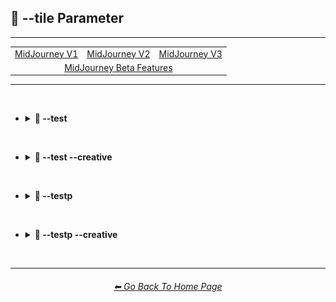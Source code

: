 <h2>🔲 --tile Parameter</h2>

<hr><!--------------->

<div align="center">

<table>
	<tr align="center" valign="middle">
		<td>
			<a href="https://github.com/willwulfken/MidJourney-Styles-and-Keywords-Reference-Light/blob/text-gui/Pages/MJ_V1/Comparison_Pages/Parameters/Parameters/Tile_Parameter.md">MidJourney V1</a>
		</td>
		<td>
			<a href="https://github.com/willwulfken/MidJourney-Styles-and-Keywords-Reference-Light/blob/text-gui/Pages/MJ_V2/Comparison_Pages/Parameters/Tile_Parameter.md">MidJourney V2</a>
		</td>
		<td>
			<a href="https://github.com/willwulfken/MidJourney-Styles-and-Keywords-Reference-Light/blob/text-gui/Pages/MJ_V3/Comparison_Pages/Parameters/Tile_Parameter.md">MidJourney V3</a>
		</td>
	</tr>
	<tr align="center" valign="middle">
		<td colspan=3>
			<a href="""">MidJourney Beta Features</a>
		</td>
	</tr>
</table>

</div>

<hr>
<br>


- <details><summary><b>🧩 --test</summary></b><p><div align="center">

    <table>
        <tr align=center valign=middle>
            <th></th>
            <th>Without --tile</th>
            <th>With --tile</th>
            <th>Tiled 3x3 Grid</th>
        </tr>
        <tr align=center valign=middle>
            <td>Sphere</td>
            <td>
                <img src="https://github.com/willwulfken/MidJourney-Styles-and-Keywords-Reference-Light/blob/text-gui/Images/Midjourney_Beta_Features/test/Comparison_Pages/Tile_Parameter/Control_Images/Sphere_(2).webp?raw=true" width="192" />
            </td>
            <td>
                <img src="https://github.com/willwulfken/MidJourney-Styles-and-Keywords-Reference-Light/blob/text-gui/Images/Midjourney_Beta_Features/test/Comparison_Pages/Tile_Parameter/Images/Sphere_(2).webp?raw=true" width="192" />
            </td>
            <td>
                <img src="https://github.com/willwulfken/MidJourney-Styles-and-Keywords-Reference-Light/blob/text-gui/Images/Midjourney_Beta_Features/test/Comparison_Pages/Tile_Parameter/Tiled_Images/Sphere_(2).webp?raw=true" width="192" />
            </td>
        </tr>
        <tr align=center valign=middle>
            <td>Fullerene</td>
            <td>
                <img src="https://github.com/willwulfken/MidJourney-Styles-and-Keywords-Reference-Light/blob/text-gui/Images/Midjourney_Beta_Features/test/Comparison_Pages/Tile_Parameter/Control_Images/Fullerene_(2).webp?raw=true" width="192" />
            </td>
            <td>
                <img src="https://github.com/willwulfken/MidJourney-Styles-and-Keywords-Reference-Light/blob/text-gui/Images/Midjourney_Beta_Features/test/Comparison_Pages/Tile_Parameter/Images/Fullerene_(2).webp?raw=true" width="192" />
            </td>
            <td>
                <img src="https://github.com/willwulfken/MidJourney-Styles-and-Keywords-Reference-Light/blob/text-gui/Images/Midjourney_Beta_Features/test/Comparison_Pages/Tile_Parameter/Tiled_Images/Fullerene_(2).webp?raw=true" width="192" />
            </td>
        </tr>
        <tr align=center valign=middle>
            <td>Seashell</td>
            <td>
                <img src="https://github.com/willwulfken/MidJourney-Styles-and-Keywords-Reference-Light/blob/text-gui/Images/Midjourney_Beta_Features/test/Comparison_Pages/Tile_Parameter/Control_Images/Seashell_(2).webp?raw=true" width="192" />
            </td>
            <td>
                <img src="https://github.com/willwulfken/MidJourney-Styles-and-Keywords-Reference-Light/blob/text-gui/Images/Midjourney_Beta_Features/test/Comparison_Pages/Tile_Parameter/Images/Seashell_(2).webp?raw=true" width="192" />
            </td>
            <td>
                <img src="https://github.com/willwulfken/MidJourney-Styles-and-Keywords-Reference-Light/blob/text-gui/Images/Midjourney_Beta_Features/test/Comparison_Pages/Tile_Parameter/Tiled_Images/Seashell_(2).webp?raw=true" width="192" />
            </td>
        </tr>
        <tr align=center valign=middle>
            <td>Orbeez</td>
            <td>
                <img src="https://github.com/willwulfken/MidJourney-Styles-and-Keywords-Reference-Light/blob/text-gui/Images/Midjourney_Beta_Features/test/Comparison_Pages/Tile_Parameter/Control_Images/Orbeez_(2).webp?raw=true" width="192" />
            </td>
            <td>
                <img src="https://github.com/willwulfken/MidJourney-Styles-and-Keywords-Reference-Light/blob/text-gui/Images/Midjourney_Beta_Features/test/Comparison_Pages/Tile_Parameter/Images/Orbeez_(2).webp?raw=true" width="192" />
            </td>
            <td>
                <img src="https://github.com/willwulfken/MidJourney-Styles-and-Keywords-Reference-Light/blob/text-gui/Images/Midjourney_Beta_Features/test/Comparison_Pages/Tile_Parameter/Tiled_Images/Orbeez_(2).webp?raw=true" width="192" />
            </td>
        </tr>
        <tr align=center valign=middle>
            <td>Supernova</td>
            <td>
                <img src="https://github.com/willwulfken/MidJourney-Styles-and-Keywords-Reference-Light/blob/text-gui/Images/Midjourney_Beta_Features/test/Comparison_Pages/Tile_Parameter/Control_Images/Supernova_(2).webp?raw=true" width="192" />
            </td>
            <td>
                <img src="https://github.com/willwulfken/MidJourney-Styles-and-Keywords-Reference-Light/blob/text-gui/Images/Midjourney_Beta_Features/test/Comparison_Pages/Tile_Parameter/Images/Supernova_(2).webp?raw=true" width="192" />
            </td>
            <td>
                <img src="https://github.com/willwulfken/MidJourney-Styles-and-Keywords-Reference-Light/blob/text-gui/Images/Midjourney_Beta_Features/test/Comparison_Pages/Tile_Parameter/Tiled_Images/Supernova_(2).webp?raw=true" width="192" />
            </td>
        </tr>
        <tr align=center valign=middle>
            <td>Deep Dream</td>
            <td>
                <img src="https://github.com/willwulfken/MidJourney-Styles-and-Keywords-Reference-Light/blob/text-gui/Images/Midjourney_Beta_Features/test/Comparison_Pages/Tile_Parameter/Control_Images/Deep_Dream_(2).webp?raw=true" width="192" />
            </td>
            <td>
                <img src="https://github.com/willwulfken/MidJourney-Styles-and-Keywords-Reference-Light/blob/text-gui/Images/Midjourney_Beta_Features/test/Comparison_Pages/Tile_Parameter/Images/Deep_Dream_(2).webp?raw=true" width="192" />
            </td>
            <td>
                <img src="https://github.com/willwulfken/MidJourney-Styles-and-Keywords-Reference-Light/blob/text-gui/Images/Midjourney_Beta_Features/test/Comparison_Pages/Tile_Parameter/Tiled_Images/Deep_Dream_(2).webp?raw=true" width="192" />
            </td>
        </tr>
        <tr align=center valign=middle>
            <td>Carved Lacquer</td>
            <td>
                <img src="https://github.com/willwulfken/MidJourney-Styles-and-Keywords-Reference-Light/blob/text-gui/Images/Midjourney_Beta_Features/test/Comparison_Pages/Tile_Parameter/Control_Images/Carved_Lacquer_(2).webp?raw=true" width="192" />
            </td>
            <td>
                <img src="https://github.com/willwulfken/MidJourney-Styles-and-Keywords-Reference-Light/blob/text-gui/Images/Midjourney_Beta_Features/test/Comparison_Pages/Tile_Parameter/Images/Carved_Lacquer_(2).webp?raw=true" width="192" />
            </td>
            <td>
                <img src="https://github.com/willwulfken/MidJourney-Styles-and-Keywords-Reference-Light/blob/text-gui/Images/Midjourney_Beta_Features/test/Comparison_Pages/Tile_Parameter/Tiled_Images/Carved_Lacquer_(2).webp?raw=true" width="192" />
            </td>
        </tr>
        <tr align=center valign=middle>
            <td>Marker Art</td>
            <td>
                <img src="https://github.com/willwulfken/MidJourney-Styles-and-Keywords-Reference-Light/blob/text-gui/Images/Midjourney_Beta_Features/test/Comparison_Pages/Tile_Parameter/Control_Images/Marker_Art_(2).webp?raw=true" width="192" />
            </td>
            <td>
                <img src="https://github.com/willwulfken/MidJourney-Styles-and-Keywords-Reference-Light/blob/text-gui/Images/Midjourney_Beta_Features/test/Comparison_Pages/Tile_Parameter/Images/Marker_Art_(2).webp?raw=true" width="192" />
            </td>
            <td>
                <img src="https://github.com/willwulfken/MidJourney-Styles-and-Keywords-Reference-Light/blob/text-gui/Images/Midjourney_Beta_Features/test/Comparison_Pages/Tile_Parameter/Tiled_Images/Marker_Art_(2).webp?raw=true" width="192" />
            </td>
        </tr>
        <tr align=center valign=middle>
            <td>Lactarius-Indigo</td>
            <td>
                <img src="https://github.com/willwulfken/MidJourney-Styles-and-Keywords-Reference-Light/blob/text-gui/Images/Midjourney_Beta_Features/test/Comparison_Pages/Tile_Parameter/Control_Images/Lactarius-Indigo_(2).webp?raw=true" width="192" />
            </td>
            <td>
                <img src="https://github.com/willwulfken/MidJourney-Styles-and-Keywords-Reference-Light/blob/text-gui/Images/Midjourney_Beta_Features/test/Comparison_Pages/Tile_Parameter/Images/Lactarius-Indigo_(2).webp?raw=true" width="192" />
            </td>
            <td>
                <img src="https://github.com/willwulfken/MidJourney-Styles-and-Keywords-Reference-Light/blob/text-gui/Images/Midjourney_Beta_Features/test/Comparison_Pages/Tile_Parameter/Tiled_Images/Lactarius-Indigo_(2).webp?raw=true" width="192" />
            </td>
        </tr>
        <tr align=center valign=middle>
            <td>Liquid Crystal</td>
            <td>
                <img src="https://github.com/willwulfken/MidJourney-Styles-and-Keywords-Reference-Light/blob/text-gui/Images/Midjourney_Beta_Features/test/Comparison_Pages/Tile_Parameter/Control_Images/Liquid_Crystal_(2).webp?raw=true" width="192" />
            </td>
            <td>
                <img src="https://github.com/willwulfken/MidJourney-Styles-and-Keywords-Reference-Light/blob/text-gui/Images/Midjourney_Beta_Features/test/Comparison_Pages/Tile_Parameter/Images/Liquid_Crystal_(2).webp?raw=true" width="192" />
            </td>
            <td>
                <img src="https://github.com/willwulfken/MidJourney-Styles-and-Keywords-Reference-Light/blob/text-gui/Images/Midjourney_Beta_Features/test/Comparison_Pages/Tile_Parameter/Tiled_Images/Liquid_Crystal_(2).webp?raw=true" width="192" />
            </td>
        </tr>
        <tr align=center valign=middle>
            <td>Milky Quartz</td>
            <td>
                <img src="https://github.com/willwulfken/MidJourney-Styles-and-Keywords-Reference-Light/blob/text-gui/Images/Midjourney_Beta_Features/test/Comparison_Pages/Tile_Parameter/Control_Images/Milky_Quartz_(2).webp?raw=true" width="192" />
            </td>
            <td>
                <img src="https://github.com/willwulfken/MidJourney-Styles-and-Keywords-Reference-Light/blob/text-gui/Images/Midjourney_Beta_Features/test/Comparison_Pages/Tile_Parameter/Images/Milky_Quartz_(2).webp?raw=true" width="192" />
            </td>
            <td>
                <img src="https://github.com/willwulfken/MidJourney-Styles-and-Keywords-Reference-Light/blob/text-gui/Images/Midjourney_Beta_Features/test/Comparison_Pages/Tile_Parameter/Tiled_Images/Milky_Quartz_(2).webp?raw=true" width="192" />
            </td>
        </tr>
        <tr align=center valign=middle>
            <td>Glow-In-The-Dark</td>
            <td>
                <img src="https://github.com/willwulfken/MidJourney-Styles-and-Keywords-Reference-Light/blob/text-gui/Images/Midjourney_Beta_Features/test/Comparison_Pages/Tile_Parameter/Control_Images/Glow-In-The-Dark_(2).webp?raw=true" width="192" />
            </td>
            <td>
                <img src="https://github.com/willwulfken/MidJourney-Styles-and-Keywords-Reference-Light/blob/text-gui/Images/Midjourney_Beta_Features/test/Comparison_Pages/Tile_Parameter/Images/Glow-In-The-Dark_(2).webp?raw=true" width="192" />
            </td>
            <td>
                <img src="https://github.com/willwulfken/MidJourney-Styles-and-Keywords-Reference-Light/blob/text-gui/Images/Midjourney_Beta_Features/test/Comparison_Pages/Tile_Parameter/Tiled_Images/Glow-In-The-Dark_(2).webp?raw=true" width="192" />
            </td>
        </tr>
        <tr align=center valign=middle>
            <td>Clouds</td>
            <td>
                <img src="https://github.com/willwulfken/MidJourney-Styles-and-Keywords-Reference-Light/blob/text-gui/Images/Midjourney_Beta_Features/test/Comparison_Pages/Tile_Parameter/Control_Images/Clouds_(2).webp?raw=true" width="192" />
            </td>
            <td>
                <img src="https://github.com/willwulfken/MidJourney-Styles-and-Keywords-Reference-Light/blob/text-gui/Images/Midjourney_Beta_Features/test/Comparison_Pages/Tile_Parameter/Images/Clouds_(2).webp?raw=true" width="192" />
            </td>
            <td>
                <img src="https://github.com/willwulfken/MidJourney-Styles-and-Keywords-Reference-Light/blob/text-gui/Images/Midjourney_Beta_Features/test/Comparison_Pages/Tile_Parameter/Tiled_Images/Clouds_(2).webp?raw=true" width="192" />
            </td>
        </tr>
        <tr align=center valign=middle>
            <td>Hexagonal</td>
            <td>
                <img src="https://github.com/willwulfken/MidJourney-Styles-and-Keywords-Reference-Light/blob/text-gui/Images/Midjourney_Beta_Features/test/Comparison_Pages/Tile_Parameter/Control_Images/Hexagonal_(2).webp?raw=true" width="192" />
            </td>
            <td>
                <img src="https://github.com/willwulfken/MidJourney-Styles-and-Keywords-Reference-Light/blob/text-gui/Images/Midjourney_Beta_Features/test/Comparison_Pages/Tile_Parameter/Images/Hexagonal_(2).webp?raw=true" width="192" />
            </td>
            <td>
                <img src="https://github.com/willwulfken/MidJourney-Styles-and-Keywords-Reference-Light/blob/text-gui/Images/Midjourney_Beta_Features/test/Comparison_Pages/Tile_Parameter/Tiled_Images/Hexagonal_(2).webp?raw=true" width="192" />
            </td>
        </tr>
        <tr align=center valign=middle>
            <td>CGA</td>
            <td>
                <img src="https://github.com/willwulfken/MidJourney-Styles-and-Keywords-Reference-Light/blob/text-gui/Images/Midjourney_Beta_Features/test/Comparison_Pages/Tile_Parameter/Control_Images/CGA_(2).webp?raw=true" width="192" />
            </td>
            <td>
                <img src="https://github.com/willwulfken/MidJourney-Styles-and-Keywords-Reference-Light/blob/text-gui/Images/Midjourney_Beta_Features/test/Comparison_Pages/Tile_Parameter/Images/CGA_(2).webp?raw=true" width="192" />
            </td>
            <td>
                <img src="https://github.com/willwulfken/MidJourney-Styles-and-Keywords-Reference-Light/blob/text-gui/Images/Midjourney_Beta_Features/test/Comparison_Pages/Tile_Parameter/Tiled_Images/CGA_(2).webp?raw=true" width="192" />
            </td>
        </tr>
        <tr align=center valign=middle>
            <td>2-Dimensional</td>
            <td>
                <img src="https://github.com/willwulfken/MidJourney-Styles-and-Keywords-Reference-Light/blob/text-gui/Images/Midjourney_Beta_Features/test/Comparison_Pages/Tile_Parameter/Control_Images/2-Dimensional_(2).webp?raw=true" width="192" />
            </td>
            <td>
                <img src="https://github.com/willwulfken/MidJourney-Styles-and-Keywords-Reference-Light/blob/text-gui/Images/Midjourney_Beta_Features/test/Comparison_Pages/Tile_Parameter/Images/2-Dimensional_(2).webp?raw=true" width="192" />
            </td>
            <td>
                <img src="https://github.com/willwulfken/MidJourney-Styles-and-Keywords-Reference-Light/blob/text-gui/Images/Midjourney_Beta_Features/test/Comparison_Pages/Tile_Parameter/Tiled_Images/2-Dimensional_(2).webp?raw=true" width="192" />
            </td>
        </tr>
        <tr align=center valign=middle>
            <td>Plasma Globe</td>
            <td>
                <img src="https://github.com/willwulfken/MidJourney-Styles-and-Keywords-Reference-Light/blob/text-gui/Images/Midjourney_Beta_Features/test/Comparison_Pages/Tile_Parameter/Control_Images/Plasma_Globe_(2).webp?raw=true" width="192" />
            </td>
            <td>
                <img src="https://github.com/willwulfken/MidJourney-Styles-and-Keywords-Reference-Light/blob/text-gui/Images/Midjourney_Beta_Features/test/Comparison_Pages/Tile_Parameter/Images/Plasma_Globe_(2).webp?raw=true" width="192" />
            </td>
            <td>
                <img src="https://github.com/willwulfken/MidJourney-Styles-and-Keywords-Reference-Light/blob/text-gui/Images/Midjourney_Beta_Features/test/Comparison_Pages/Tile_Parameter/Tiled_Images/Plasma_Globe_(2).webp?raw=true" width="192" />
            </td>
        </tr>
        <tr align=center valign=middle>
            <td>Chromatic Aberration</td>
            <td>
                <img src="https://github.com/willwulfken/MidJourney-Styles-and-Keywords-Reference-Light/blob/text-gui/Images/Midjourney_Beta_Features/test/Comparison_Pages/Tile_Parameter/Control_Images/Chromatic_Aberration_(2).webp?raw=true" width="192" />
            </td>
            <td>
                <img src="https://github.com/willwulfken/MidJourney-Styles-and-Keywords-Reference-Light/blob/text-gui/Images/Midjourney_Beta_Features/test/Comparison_Pages/Tile_Parameter/Images/Chromatic_Aberration_(2).webp?raw=true" width="192" />
            </td>
            <td>
                <img src="https://github.com/willwulfken/MidJourney-Styles-and-Keywords-Reference-Light/blob/text-gui/Images/Midjourney_Beta_Features/test/Comparison_Pages/Tile_Parameter/Tiled_Images/Chromatic_Aberration_(2).webp?raw=true" width="192" />
            </td>
        </tr>
    </table>

</div></p></details>


<br>


- <details><summary><b>🧩 --test --creative</summary></b><p><div align="center">

    <table>
        <tr align=center valign=middle>
            <th></th>
            <th>Without --tile</th>
            <th>With --tile</th>
            <th>Tiled 3x3 Grid</th>
        </tr>
        <tr align=center valign=middle>
            <td>Sphere</td>
            <td>
                <img src="https://github.com/willwulfken/MidJourney-Styles-and-Keywords-Reference-Light/blob/text-gui/Images/Midjourney_Beta_Features/test_creative/Comparison_Pages/Tile_Parameter/Control_Images/Sphere_(2).webp?raw=true" width="192" />
            </td>
            <td>
                <img src="https://github.com/willwulfken/MidJourney-Styles-and-Keywords-Reference-Light/blob/text-gui/Images/Midjourney_Beta_Features/test_creative/Comparison_Pages/Tile_Parameter/Images/Sphere_(2).webp?raw=true" width="192" />
            </td>
            <td>
                <img src="https://github.com/willwulfken/MidJourney-Styles-and-Keywords-Reference-Light/blob/text-gui/Images/Midjourney_Beta_Features/test_creative/Comparison_Pages/Tile_Parameter/Tiled_Images/Sphere_(2).webp?raw=true" width="192" />
            </td>
        </tr>
        <tr align=center valign=middle>
            <td>Fullerene</td>
            <td>
                <img src="https://github.com/willwulfken/MidJourney-Styles-and-Keywords-Reference-Light/blob/text-gui/Images/Midjourney_Beta_Features/test_creative/Comparison_Pages/Tile_Parameter/Control_Images/Fullerene_(2).webp?raw=true" width="192" />
            </td>
            <td>
                <img src="https://github.com/willwulfken/MidJourney-Styles-and-Keywords-Reference-Light/blob/text-gui/Images/Midjourney_Beta_Features/test_creative/Comparison_Pages/Tile_Parameter/Images/Fullerene_(2).webp?raw=true" width="192" />
            </td>
            <td>
                <img src="https://github.com/willwulfken/MidJourney-Styles-and-Keywords-Reference-Light/blob/text-gui/Images/Midjourney_Beta_Features/test_creative/Comparison_Pages/Tile_Parameter/Tiled_Images/Fullerene_(2).webp?raw=true" width="192" />
            </td>
        </tr>
        <tr align=center valign=middle>
            <td>Seashell</td>
            <td>
                <img src="https://github.com/willwulfken/MidJourney-Styles-and-Keywords-Reference-Light/blob/text-gui/Images/Midjourney_Beta_Features/test_creative/Comparison_Pages/Tile_Parameter/Control_Images/Seashell_(2).webp?raw=true" width="192" />
            </td>
            <td>
                <img src="https://github.com/willwulfken/MidJourney-Styles-and-Keywords-Reference-Light/blob/text-gui/Images/Midjourney_Beta_Features/test_creative/Comparison_Pages/Tile_Parameter/Images/Seashell_(2).webp?raw=true" width="192" />
            </td>
            <td>
                <img src="https://github.com/willwulfken/MidJourney-Styles-and-Keywords-Reference-Light/blob/text-gui/Images/Midjourney_Beta_Features/test_creative/Comparison_Pages/Tile_Parameter/Tiled_Images/Seashell_(2).webp?raw=true" width="192" />
            </td>
        </tr>
        <tr align=center valign=middle>
            <td>Orbeez</td>
            <td>
                <img src="https://github.com/willwulfken/MidJourney-Styles-and-Keywords-Reference-Light/blob/text-gui/Images/Midjourney_Beta_Features/test_creative/Comparison_Pages/Tile_Parameter/Control_Images/Orbeez_(2).webp?raw=true" width="192" />
            </td>
            <td>
                <img src="https://github.com/willwulfken/MidJourney-Styles-and-Keywords-Reference-Light/blob/text-gui/Images/Midjourney_Beta_Features/test_creative/Comparison_Pages/Tile_Parameter/Images/Orbeez_(2).webp?raw=true" width="192" />
            </td>
            <td>
                <img src="https://github.com/willwulfken/MidJourney-Styles-and-Keywords-Reference-Light/blob/text-gui/Images/Midjourney_Beta_Features/test_creative/Comparison_Pages/Tile_Parameter/Tiled_Images/Orbeez_(2).webp?raw=true" width="192" />
            </td>
        </tr>
        <tr align=center valign=middle>
            <td>Supernova</td>
            <td>
                <img src="https://github.com/willwulfken/MidJourney-Styles-and-Keywords-Reference-Light/blob/text-gui/Images/Midjourney_Beta_Features/test_creative/Comparison_Pages/Tile_Parameter/Control_Images/Supernova_(2).webp?raw=true" width="192" />
            </td>
            <td>
                <img src="https://github.com/willwulfken/MidJourney-Styles-and-Keywords-Reference-Light/blob/text-gui/Images/Midjourney_Beta_Features/test_creative/Comparison_Pages/Tile_Parameter/Images/Supernova_(2).webp?raw=true" width="192" />
            </td>
            <td>
                <img src="https://github.com/willwulfken/MidJourney-Styles-and-Keywords-Reference-Light/blob/text-gui/Images/Midjourney_Beta_Features/test_creative/Comparison_Pages/Tile_Parameter/Tiled_Images/Supernova_(2).webp?raw=true" width="192" />
            </td>
        </tr>
        <tr align=center valign=middle>
            <td>Deep Dream</td>
            <td>
                <img src="https://github.com/willwulfken/MidJourney-Styles-and-Keywords-Reference-Light/blob/text-gui/Images/Midjourney_Beta_Features/test_creative/Comparison_Pages/Tile_Parameter/Control_Images/Deep_Dream_(2).webp?raw=true" width="192" />
            </td>
            <td>
                <img src="https://github.com/willwulfken/MidJourney-Styles-and-Keywords-Reference-Light/blob/text-gui/Images/Midjourney_Beta_Features/test_creative/Comparison_Pages/Tile_Parameter/Images/Deep_Dream_(2).webp?raw=true" width="192" />
            </td>
            <td>
                <img src="https://github.com/willwulfken/MidJourney-Styles-and-Keywords-Reference-Light/blob/text-gui/Images/Midjourney_Beta_Features/test_creative/Comparison_Pages/Tile_Parameter/Tiled_Images/Deep_Dream_(2).webp?raw=true" width="192" />
            </td>
        </tr>
        <tr align=center valign=middle>
            <td>Carved Lacquer</td>
            <td>
                <img src="https://github.com/willwulfken/MidJourney-Styles-and-Keywords-Reference-Light/blob/text-gui/Images/Midjourney_Beta_Features/test_creative/Comparison_Pages/Tile_Parameter/Control_Images/Carved_Lacquer_(2).webp?raw=true" width="192" />
            </td>
            <td>
                <img src="https://github.com/willwulfken/MidJourney-Styles-and-Keywords-Reference-Light/blob/text-gui/Images/Midjourney_Beta_Features/test_creative/Comparison_Pages/Tile_Parameter/Images/Carved_Lacquer_(2).webp?raw=true" width="192" />
            </td>
            <td>
                <img src="https://github.com/willwulfken/MidJourney-Styles-and-Keywords-Reference-Light/blob/text-gui/Images/Midjourney_Beta_Features/test_creative/Comparison_Pages/Tile_Parameter/Tiled_Images/Carved_Lacquer_(2).webp?raw=true" width="192" />
            </td>
        </tr>
        <tr align=center valign=middle>
            <td>Marker Art</td>
            <td>
                <img src="https://github.com/willwulfken/MidJourney-Styles-and-Keywords-Reference-Light/blob/text-gui/Images/Midjourney_Beta_Features/test_creative/Comparison_Pages/Tile_Parameter/Control_Images/Marker_Art_(2).webp?raw=true" width="192" />
            </td>
            <td>
                <img src="https://github.com/willwulfken/MidJourney-Styles-and-Keywords-Reference-Light/blob/text-gui/Images/Midjourney_Beta_Features/test_creative/Comparison_Pages/Tile_Parameter/Images/Marker_Art_(2).webp?raw=true" width="192" />
            </td>
            <td>
                <img src="https://github.com/willwulfken/MidJourney-Styles-and-Keywords-Reference-Light/blob/text-gui/Images/Midjourney_Beta_Features/test_creative/Comparison_Pages/Tile_Parameter/Tiled_Images/Marker_Art_(2).webp?raw=true" width="192" />
            </td>
        </tr>
        <tr align=center valign=middle>
            <td>Lactarius-Indigo</td>
            <td>
                <img src="https://github.com/willwulfken/MidJourney-Styles-and-Keywords-Reference-Light/blob/text-gui/Images/Midjourney_Beta_Features/test_creative/Comparison_Pages/Tile_Parameter/Control_Images/Lactarius-Indigo_(2).webp?raw=true" width="192" />
            </td>
            <td>
                <img src="https://github.com/willwulfken/MidJourney-Styles-and-Keywords-Reference-Light/blob/text-gui/Images/Midjourney_Beta_Features/test_creative/Comparison_Pages/Tile_Parameter/Images/Lactarius-Indigo_(2).webp?raw=true" width="192" />
            </td>
            <td>
                <img src="https://github.com/willwulfken/MidJourney-Styles-and-Keywords-Reference-Light/blob/text-gui/Images/Midjourney_Beta_Features/test_creative/Comparison_Pages/Tile_Parameter/Tiled_Images/Lactarius-Indigo_(2).webp?raw=true" width="192" />
            </td>
        </tr>
        <tr align=center valign=middle>
            <td>Liquid Crystal</td>
            <td>
                <img src="https://github.com/willwulfken/MidJourney-Styles-and-Keywords-Reference-Light/blob/text-gui/Images/Midjourney_Beta_Features/test_creative/Comparison_Pages/Tile_Parameter/Control_Images/Liquid_Crystal_(2).webp?raw=true" width="192" />
            </td>
            <td>
                <img src="https://github.com/willwulfken/MidJourney-Styles-and-Keywords-Reference-Light/blob/text-gui/Images/Midjourney_Beta_Features/test_creative/Comparison_Pages/Tile_Parameter/Images/Liquid_Crystal_(2).webp?raw=true" width="192" />
            </td>
            <td>
                <img src="https://github.com/willwulfken/MidJourney-Styles-and-Keywords-Reference-Light/blob/text-gui/Images/Midjourney_Beta_Features/test_creative/Comparison_Pages/Tile_Parameter/Tiled_Images/Liquid_Crystal_(2).webp?raw=true" width="192" />
            </td>
        </tr>
        <tr align=center valign=middle>
            <td>Milky Quartz</td>
            <td>
                <img src="https://github.com/willwulfken/MidJourney-Styles-and-Keywords-Reference-Light/blob/text-gui/Images/Midjourney_Beta_Features/test_creative/Comparison_Pages/Tile_Parameter/Control_Images/Milky_Quartz_(2).webp?raw=true" width="192" />
            </td>
            <td>
                <img src="https://github.com/willwulfken/MidJourney-Styles-and-Keywords-Reference-Light/blob/text-gui/Images/Midjourney_Beta_Features/test_creative/Comparison_Pages/Tile_Parameter/Images/Milky_Quartz_(2).webp?raw=true" width="192" />
            </td>
            <td>
                <img src="https://github.com/willwulfken/MidJourney-Styles-and-Keywords-Reference-Light/blob/text-gui/Images/Midjourney_Beta_Features/test_creative/Comparison_Pages/Tile_Parameter/Tiled_Images/Milky_Quartz_(2).webp?raw=true" width="192" />
            </td>
        </tr>
        <tr align=center valign=middle>
            <td>Glow-In-The-Dark</td>
            <td>
                <img src="https://github.com/willwulfken/MidJourney-Styles-and-Keywords-Reference-Light/blob/text-gui/Images/Midjourney_Beta_Features/test_creative/Comparison_Pages/Tile_Parameter/Control_Images/Glow-In-The-Dark_(2).webp?raw=true" width="192" />
            </td>
            <td>
                <img src="https://github.com/willwulfken/MidJourney-Styles-and-Keywords-Reference-Light/blob/text-gui/Images/Midjourney_Beta_Features/test_creative/Comparison_Pages/Tile_Parameter/Images/Glow-In-The-Dark_(2).webp?raw=true" width="192" />
            </td>
            <td>
                <img src="https://github.com/willwulfken/MidJourney-Styles-and-Keywords-Reference-Light/blob/text-gui/Images/Midjourney_Beta_Features/test_creative/Comparison_Pages/Tile_Parameter/Tiled_Images/Glow-In-The-Dark_(2).webp?raw=true" width="192" />
            </td>
        </tr>
        <tr align=center valign=middle>
            <td>Clouds</td>
            <td>
                <img src="https://github.com/willwulfken/MidJourney-Styles-and-Keywords-Reference-Light/blob/text-gui/Images/Midjourney_Beta_Features/test_creative/Comparison_Pages/Tile_Parameter/Control_Images/Clouds_(2).webp?raw=true" width="192" />
            </td>
            <td>
                <img src="https://github.com/willwulfken/MidJourney-Styles-and-Keywords-Reference-Light/blob/text-gui/Images/Midjourney_Beta_Features/test_creative/Comparison_Pages/Tile_Parameter/Images/Clouds_(2).webp?raw=true" width="192" />
            </td>
            <td>
                <img src="https://github.com/willwulfken/MidJourney-Styles-and-Keywords-Reference-Light/blob/text-gui/Images/Midjourney_Beta_Features/test_creative/Comparison_Pages/Tile_Parameter/Tiled_Images/Clouds_(2).webp?raw=true" width="192" />
            </td>
        </tr>
        <tr align=center valign=middle>
            <td>Hexagonal</td>
            <td>
                <img src="https://github.com/willwulfken/MidJourney-Styles-and-Keywords-Reference-Light/blob/text-gui/Images/Midjourney_Beta_Features/test_creative/Comparison_Pages/Tile_Parameter/Control_Images/Hexagonal_(2).webp?raw=true" width="192" />
            </td>
            <td>
                <img src="https://github.com/willwulfken/MidJourney-Styles-and-Keywords-Reference-Light/blob/text-gui/Images/Midjourney_Beta_Features/test_creative/Comparison_Pages/Tile_Parameter/Images/Hexagonal_(2).webp?raw=true" width="192" />
            </td>
            <td>
                <img src="https://github.com/willwulfken/MidJourney-Styles-and-Keywords-Reference-Light/blob/text-gui/Images/Midjourney_Beta_Features/test_creative/Comparison_Pages/Tile_Parameter/Tiled_Images/Hexagonal_(2).webp?raw=true" width="192" />
            </td>
        </tr>
        <tr align=center valign=middle>
            <td>CGA</td>
            <td>
                <img src="https://github.com/willwulfken/MidJourney-Styles-and-Keywords-Reference-Light/blob/text-gui/Images/Midjourney_Beta_Features/test_creative/Comparison_Pages/Tile_Parameter/Control_Images/CGA_(2).webp?raw=true" width="192" />
            </td>
            <td>
                <img src="https://github.com/willwulfken/MidJourney-Styles-and-Keywords-Reference-Light/blob/text-gui/Images/Midjourney_Beta_Features/test_creative/Comparison_Pages/Tile_Parameter/Images/CGA_(2).webp?raw=true" width="192" />
            </td>
            <td>
                <img src="https://github.com/willwulfken/MidJourney-Styles-and-Keywords-Reference-Light/blob/text-gui/Images/Midjourney_Beta_Features/test_creative/Comparison_Pages/Tile_Parameter/Tiled_Images/CGA_(2).webp?raw=true" width="192" />
            </td>
        </tr>
        <tr align=center valign=middle>
            <td>2-Dimensional</td>
            <td>
                <img src="https://github.com/willwulfken/MidJourney-Styles-and-Keywords-Reference-Light/blob/text-gui/Images/Midjourney_Beta_Features/test_creative/Comparison_Pages/Tile_Parameter/Control_Images/2-Dimensional_(2).webp?raw=true" width="192" />
            </td>
            <td>
                <img src="https://github.com/willwulfken/MidJourney-Styles-and-Keywords-Reference-Light/blob/text-gui/Images/Midjourney_Beta_Features/test_creative/Comparison_Pages/Tile_Parameter/Images/2-Dimensional_(2).webp?raw=true" width="192" />
            </td>
            <td>
                <img src="https://github.com/willwulfken/MidJourney-Styles-and-Keywords-Reference-Light/blob/text-gui/Images/Midjourney_Beta_Features/test_creative/Comparison_Pages/Tile_Parameter/Tiled_Images/2-Dimensional_(2).webp?raw=true" width="192" />
            </td>
        </tr>
        <tr align=center valign=middle>
            <td>Plasma Globe</td>
            <td>
                <img src="https://github.com/willwulfken/MidJourney-Styles-and-Keywords-Reference-Light/blob/text-gui/Images/Midjourney_Beta_Features/test_creative/Comparison_Pages/Tile_Parameter/Control_Images/Plasma_Globe_(2).webp?raw=true" width="192" />
            </td>
            <td>
                <img src="https://github.com/willwulfken/MidJourney-Styles-and-Keywords-Reference-Light/blob/text-gui/Images/Midjourney_Beta_Features/test_creative/Comparison_Pages/Tile_Parameter/Images/Plasma_Globe_(2).webp?raw=true" width="192" />
            </td>
            <td>
                <img src="https://github.com/willwulfken/MidJourney-Styles-and-Keywords-Reference-Light/blob/text-gui/Images/Midjourney_Beta_Features/test_creative/Comparison_Pages/Tile_Parameter/Tiled_Images/Plasma_Globe_(2).webp?raw=true" width="192" />
            </td>
        </tr>
        <tr align=center valign=middle>
            <td>Chromatic Aberration</td>
            <td>
                <img src="https://github.com/willwulfken/MidJourney-Styles-and-Keywords-Reference-Light/blob/text-gui/Images/Midjourney_Beta_Features/test_creative/Comparison_Pages/Tile_Parameter/Control_Images/Chromatic_Aberration_(2).webp?raw=true" width="192" />
            </td>
            <td>
                <img src="https://github.com/willwulfken/MidJourney-Styles-and-Keywords-Reference-Light/blob/text-gui/Images/Midjourney_Beta_Features/test_creative/Comparison_Pages/Tile_Parameter/Images/Chromatic_Aberration_(2).webp?raw=true" width="192" />
            </td>
            <td>
                <img src="https://github.com/willwulfken/MidJourney-Styles-and-Keywords-Reference-Light/blob/text-gui/Images/Midjourney_Beta_Features/test_creative/Comparison_Pages/Tile_Parameter/Tiled_Images/Chromatic_Aberration_(2).webp?raw=true" width="192" />
            </td>
        </tr>
    </table>

</div></p></details>


<br>


- <details><summary><b>🧩 --testp</summary></b><p><div align="center">

    <table>
        <tr align=center valign=middle>
            <th></th>
            <th>Without --tile</th>
            <th>With --tile</th>
            <th>Tiled 3x3 Grid</th>
        </tr>
        <tr align=center valign=middle>
            <td>Sphere</td>
            <td>
                <img src="https://github.com/willwulfken/MidJourney-Styles-and-Keywords-Reference-Light/blob/text-gui/Images/Midjourney_Beta_Features/testp/Comparison_Pages/Tile_Parameter/Control_Images/Sphere_(2).webp?raw=true" width="192" />
            </td>
            <td>
                <img src="https://github.com/willwulfken/MidJourney-Styles-and-Keywords-Reference-Light/blob/text-gui/Images/Midjourney_Beta_Features/testp/Comparison_Pages/Tile_Parameter/Images/Sphere_(2).webp?raw=true" width="192" />
            </td>
            <td>
                <img src="https://github.com/willwulfken/MidJourney-Styles-and-Keywords-Reference-Light/blob/text-gui/Images/Midjourney_Beta_Features/testp/Comparison_Pages/Tile_Parameter/Tiled_Images/Sphere_(2).webp?raw=true" width="192" />
            </td>
        </tr>
        <tr align=center valign=middle>
            <td>Fullerene</td>
            <td>
                <img src="https://github.com/willwulfken/MidJourney-Styles-and-Keywords-Reference-Light/blob/text-gui/Images/Midjourney_Beta_Features/testp/Comparison_Pages/Tile_Parameter/Control_Images/Fullerene_(2).webp?raw=true" width="192" />
            </td>
            <td>
                <img src="https://github.com/willwulfken/MidJourney-Styles-and-Keywords-Reference-Light/blob/text-gui/Images/Midjourney_Beta_Features/testp/Comparison_Pages/Tile_Parameter/Images/Fullerene_(2).webp?raw=true" width="192" />
            </td>
            <td>
                <img src="https://github.com/willwulfken/MidJourney-Styles-and-Keywords-Reference-Light/blob/text-gui/Images/Midjourney_Beta_Features/testp/Comparison_Pages/Tile_Parameter/Tiled_Images/Fullerene_(2).webp?raw=true" width="192" />
            </td>
        </tr>
        <tr align=center valign=middle>
            <td>Seashell</td>
            <td>
                <img src="https://github.com/willwulfken/MidJourney-Styles-and-Keywords-Reference-Light/blob/text-gui/Images/Midjourney_Beta_Features/testp/Comparison_Pages/Tile_Parameter/Control_Images/Seashell_(2).webp?raw=true" width="192" />
            </td>
            <td>
                <img src="https://github.com/willwulfken/MidJourney-Styles-and-Keywords-Reference-Light/blob/text-gui/Images/Midjourney_Beta_Features/testp/Comparison_Pages/Tile_Parameter/Images/Seashell_(2).webp?raw=true" width="192" />
            </td>
            <td>
                <img src="https://github.com/willwulfken/MidJourney-Styles-and-Keywords-Reference-Light/blob/text-gui/Images/Midjourney_Beta_Features/testp/Comparison_Pages/Tile_Parameter/Tiled_Images/Seashell_(2).webp?raw=true" width="192" />
            </td>
        </tr>
        <tr align=center valign=middle>
            <td>Orbeez</td>
            <td>
                <img src="https://github.com/willwulfken/MidJourney-Styles-and-Keywords-Reference-Light/blob/text-gui/Images/Midjourney_Beta_Features/testp/Comparison_Pages/Tile_Parameter/Control_Images/Orbeez_(2).webp?raw=true" width="192" />
            </td>
            <td>
                <img src="https://github.com/willwulfken/MidJourney-Styles-and-Keywords-Reference-Light/blob/text-gui/Images/Midjourney_Beta_Features/testp/Comparison_Pages/Tile_Parameter/Images/Orbeez_(2).webp?raw=true" width="192" />
            </td>
            <td>
                <img src="https://github.com/willwulfken/MidJourney-Styles-and-Keywords-Reference-Light/blob/text-gui/Images/Midjourney_Beta_Features/testp/Comparison_Pages/Tile_Parameter/Tiled_Images/Orbeez_(2).webp?raw=true" width="192" />
            </td>
        </tr>
        <tr align=center valign=middle>
            <td>Supernova</td>
            <td>
                <img src="https://github.com/willwulfken/MidJourney-Styles-and-Keywords-Reference-Light/blob/text-gui/Images/Midjourney_Beta_Features/testp/Comparison_Pages/Tile_Parameter/Control_Images/Supernova_(2).webp?raw=true" width="192" />
            </td>
            <td>
                <img src="https://github.com/willwulfken/MidJourney-Styles-and-Keywords-Reference-Light/blob/text-gui/Images/Midjourney_Beta_Features/testp/Comparison_Pages/Tile_Parameter/Images/Supernova_(2).webp?raw=true" width="192" />
            </td>
            <td>
                <img src="https://github.com/willwulfken/MidJourney-Styles-and-Keywords-Reference-Light/blob/text-gui/Images/Midjourney_Beta_Features/testp/Comparison_Pages/Tile_Parameter/Tiled_Images/Supernova_(2).webp?raw=true" width="192" />
            </td>
        </tr>
        <tr align=center valign=middle>
            <td>Deep Dream</td>
            <td>
                <img src="https://github.com/willwulfken/MidJourney-Styles-and-Keywords-Reference-Light/blob/text-gui/Images/Midjourney_Beta_Features/testp/Comparison_Pages/Tile_Parameter/Control_Images/Deep_Dream_(2).webp?raw=true" width="192" />
            </td>
            <td>
                <img src="https://github.com/willwulfken/MidJourney-Styles-and-Keywords-Reference-Light/blob/text-gui/Images/Midjourney_Beta_Features/testp/Comparison_Pages/Tile_Parameter/Images/Deep_Dream_(2).webp?raw=true" width="192" />
            </td>
            <td>
                <img src="https://github.com/willwulfken/MidJourney-Styles-and-Keywords-Reference-Light/blob/text-gui/Images/Midjourney_Beta_Features/testp/Comparison_Pages/Tile_Parameter/Tiled_Images/Deep_Dream_(2).webp?raw=true" width="192" />
            </td>
        </tr>
        <tr align=center valign=middle>
            <td>Carved Lacquer</td>
            <td>
                <img src="https://github.com/willwulfken/MidJourney-Styles-and-Keywords-Reference-Light/blob/text-gui/Images/Midjourney_Beta_Features/testp/Comparison_Pages/Tile_Parameter/Control_Images/Carved_Lacquer_(2).webp?raw=true" width="192" />
            </td>
            <td>
                <img src="https://github.com/willwulfken/MidJourney-Styles-and-Keywords-Reference-Light/blob/text-gui/Images/Midjourney_Beta_Features/testp/Comparison_Pages/Tile_Parameter/Images/Carved_Lacquer_(2).webp?raw=true" width="192" />
            </td>
            <td>
                <img src="https://github.com/willwulfken/MidJourney-Styles-and-Keywords-Reference-Light/blob/text-gui/Images/Midjourney_Beta_Features/testp/Comparison_Pages/Tile_Parameter/Tiled_Images/Carved_Lacquer_(2).webp?raw=true" width="192" />
            </td>
        </tr>
        <tr align=center valign=middle>
            <td>Marker Art</td>
            <td>
                <img src="https://github.com/willwulfken/MidJourney-Styles-and-Keywords-Reference-Light/blob/text-gui/Images/Midjourney_Beta_Features/testp/Comparison_Pages/Tile_Parameter/Control_Images/Marker_Art_(2).webp?raw=true" width="192" />
            </td>
            <td>
                <img src="https://github.com/willwulfken/MidJourney-Styles-and-Keywords-Reference-Light/blob/text-gui/Images/Midjourney_Beta_Features/testp/Comparison_Pages/Tile_Parameter/Images/Marker_Art_(2).webp?raw=true" width="192" />
            </td>
            <td>
                <img src="https://github.com/willwulfken/MidJourney-Styles-and-Keywords-Reference-Light/blob/text-gui/Images/Midjourney_Beta_Features/testp/Comparison_Pages/Tile_Parameter/Tiled_Images/Marker_Art_(2).webp?raw=true" width="192" />
            </td>
        </tr>
        <tr align=center valign=middle>
            <td>Lactarius-Indigo</td>
            <td>
                <img src="https://github.com/willwulfken/MidJourney-Styles-and-Keywords-Reference-Light/blob/text-gui/Images/Midjourney_Beta_Features/testp/Comparison_Pages/Tile_Parameter/Control_Images/Lactarius-Indigo_(2).webp?raw=true" width="192" />
            </td>
            <td>
                <img src="https://github.com/willwulfken/MidJourney-Styles-and-Keywords-Reference-Light/blob/text-gui/Images/Midjourney_Beta_Features/testp/Comparison_Pages/Tile_Parameter/Images/Lactarius-Indigo_(2).webp?raw=true" width="192" />
            </td>
            <td>
                <img src="https://github.com/willwulfken/MidJourney-Styles-and-Keywords-Reference-Light/blob/text-gui/Images/Midjourney_Beta_Features/testp/Comparison_Pages/Tile_Parameter/Tiled_Images/Lactarius-Indigo_(2).webp?raw=true" width="192" />
            </td>
        </tr>
        <tr align=center valign=middle>
            <td>Liquid Crystal</td>
            <td>
                <img src="https://github.com/willwulfken/MidJourney-Styles-and-Keywords-Reference-Light/blob/text-gui/Images/Midjourney_Beta_Features/testp/Comparison_Pages/Tile_Parameter/Control_Images/Liquid_Crystal_(2).webp?raw=true" width="192" />
            </td>
            <td>
                <img src="https://github.com/willwulfken/MidJourney-Styles-and-Keywords-Reference-Light/blob/text-gui/Images/Midjourney_Beta_Features/testp/Comparison_Pages/Tile_Parameter/Images/Liquid_Crystal_(2).webp?raw=true" width="192" />
            </td>
            <td>
                <img src="https://github.com/willwulfken/MidJourney-Styles-and-Keywords-Reference-Light/blob/text-gui/Images/Midjourney_Beta_Features/testp/Comparison_Pages/Tile_Parameter/Tiled_Images/Liquid_Crystal_(2).webp?raw=true" width="192" />
            </td>
        </tr>
        <tr align=center valign=middle>
            <td>Milky Quartz</td>
            <td>
                <img src="https://github.com/willwulfken/MidJourney-Styles-and-Keywords-Reference-Light/blob/text-gui/Images/Midjourney_Beta_Features/testp/Comparison_Pages/Tile_Parameter/Control_Images/Milky_Quartz_(2).webp?raw=true" width="192" />
            </td>
            <td>
                <img src="https://github.com/willwulfken/MidJourney-Styles-and-Keywords-Reference-Light/blob/text-gui/Images/Midjourney_Beta_Features/testp/Comparison_Pages/Tile_Parameter/Images/Milky_Quartz_(2).webp?raw=true" width="192" />
            </td>
            <td>
                <img src="https://github.com/willwulfken/MidJourney-Styles-and-Keywords-Reference-Light/blob/text-gui/Images/Midjourney_Beta_Features/testp/Comparison_Pages/Tile_Parameter/Tiled_Images/Milky_Quartz_(2).webp?raw=true" width="192" />
            </td>
        </tr>
        <tr align=center valign=middle>
            <td>Glow-In-The-Dark</td>
            <td>
                <img src="https://github.com/willwulfken/MidJourney-Styles-and-Keywords-Reference-Light/blob/text-gui/Images/Midjourney_Beta_Features/testp/Comparison_Pages/Tile_Parameter/Control_Images/Glow-In-The-Dark_(2).webp?raw=true" width="192" />
            </td>
            <td>
                <img src="https://github.com/willwulfken/MidJourney-Styles-and-Keywords-Reference-Light/blob/text-gui/Images/Midjourney_Beta_Features/testp/Comparison_Pages/Tile_Parameter/Images/Glow-In-The-Dark_(2).webp?raw=true" width="192" />
            </td>
            <td>
                <img src="https://github.com/willwulfken/MidJourney-Styles-and-Keywords-Reference-Light/blob/text-gui/Images/Midjourney_Beta_Features/testp/Comparison_Pages/Tile_Parameter/Tiled_Images/Glow-In-The-Dark_(2).webp?raw=true" width="192" />
            </td>
        </tr>
        <tr align=center valign=middle>
            <td>Clouds</td>
            <td>
                <img src="https://github.com/willwulfken/MidJourney-Styles-and-Keywords-Reference-Light/blob/text-gui/Images/Midjourney_Beta_Features/testp/Comparison_Pages/Tile_Parameter/Control_Images/Clouds_(2).webp?raw=true" width="192" />
            </td>
            <td>
                <img src="https://github.com/willwulfken/MidJourney-Styles-and-Keywords-Reference-Light/blob/text-gui/Images/Midjourney_Beta_Features/testp/Comparison_Pages/Tile_Parameter/Images/Clouds_(2).webp?raw=true" width="192" />
            </td>
            <td>
                <img src="https://github.com/willwulfken/MidJourney-Styles-and-Keywords-Reference-Light/blob/text-gui/Images/Midjourney_Beta_Features/testp/Comparison_Pages/Tile_Parameter/Tiled_Images/Clouds_(2).webp?raw=true" width="192" />
            </td>
        </tr>
        <tr align=center valign=middle>
            <td>Hexagonal</td>
            <td>
                <img src="https://github.com/willwulfken/MidJourney-Styles-and-Keywords-Reference-Light/blob/text-gui/Images/Midjourney_Beta_Features/testp/Comparison_Pages/Tile_Parameter/Control_Images/Hexagonal_(2).webp?raw=true" width="192" />
            </td>
            <td>
                <img src="https://github.com/willwulfken/MidJourney-Styles-and-Keywords-Reference-Light/blob/text-gui/Images/Midjourney_Beta_Features/testp/Comparison_Pages/Tile_Parameter/Images/Hexagonal_(2).webp?raw=true" width="192" />
            </td>
            <td>
                <img src="https://github.com/willwulfken/MidJourney-Styles-and-Keywords-Reference-Light/blob/text-gui/Images/Midjourney_Beta_Features/testp/Comparison_Pages/Tile_Parameter/Tiled_Images/Hexagonal_(2).webp?raw=true" width="192" />
            </td>
        </tr>
        <tr align=center valign=middle>
            <td>CGA</td>
            <td>
                <img src="https://github.com/willwulfken/MidJourney-Styles-and-Keywords-Reference-Light/blob/text-gui/Images/Midjourney_Beta_Features/testp/Comparison_Pages/Tile_Parameter/Control_Images/CGA_(2).webp?raw=true" width="192" />
            </td>
            <td>
                <img src="https://github.com/willwulfken/MidJourney-Styles-and-Keywords-Reference-Light/blob/text-gui/Images/Midjourney_Beta_Features/testp/Comparison_Pages/Tile_Parameter/Images/CGA_(2).webp?raw=true" width="192" />
            </td>
            <td>
                <img src="https://github.com/willwulfken/MidJourney-Styles-and-Keywords-Reference-Light/blob/text-gui/Images/Midjourney_Beta_Features/testp/Comparison_Pages/Tile_Parameter/Tiled_Images/CGA_(2).webp?raw=true" width="192" />
            </td>
        </tr>
        <tr align=center valign=middle>
            <td>2-Dimensional</td>
            <td>
                <img src="https://github.com/willwulfken/MidJourney-Styles-and-Keywords-Reference-Light/blob/text-gui/Images/Midjourney_Beta_Features/testp/Comparison_Pages/Tile_Parameter/Control_Images/2-Dimensional_(2).webp?raw=true" width="192" />
            </td>
            <td>
                <img src="https://github.com/willwulfken/MidJourney-Styles-and-Keywords-Reference-Light/blob/text-gui/Images/Midjourney_Beta_Features/testp/Comparison_Pages/Tile_Parameter/Images/2-Dimensional_(2).webp?raw=true" width="192" />
            </td>
            <td>
                <img src="https://github.com/willwulfken/MidJourney-Styles-and-Keywords-Reference-Light/blob/text-gui/Images/Midjourney_Beta_Features/testp/Comparison_Pages/Tile_Parameter/Tiled_Images/2-Dimensional_(2).webp?raw=true" width="192" />
            </td>
        </tr>
        <tr align=center valign=middle>
            <td>Plasma Globe</td>
            <td>
                <img src="https://github.com/willwulfken/MidJourney-Styles-and-Keywords-Reference-Light/blob/text-gui/Images/Midjourney_Beta_Features/testp/Comparison_Pages/Tile_Parameter/Control_Images/Plasma_Globe_(2).webp?raw=true" width="192" />
            </td>
            <td>
                <img src="https://github.com/willwulfken/MidJourney-Styles-and-Keywords-Reference-Light/blob/text-gui/Images/Midjourney_Beta_Features/testp/Comparison_Pages/Tile_Parameter/Images/Plasma_Globe_(2).webp?raw=true" width="192" />
            </td>
            <td>
                <img src="https://github.com/willwulfken/MidJourney-Styles-and-Keywords-Reference-Light/blob/text-gui/Images/Midjourney_Beta_Features/testp/Comparison_Pages/Tile_Parameter/Tiled_Images/Plasma_Globe_(2).webp?raw=true" width="192" />
            </td>
        </tr>
        <tr align=center valign=middle>
            <td>Chromatic Aberration</td>
            <td>
                <img src="https://github.com/willwulfken/MidJourney-Styles-and-Keywords-Reference-Light/blob/text-gui/Images/Midjourney_Beta_Features/testp/Comparison_Pages/Tile_Parameter/Control_Images/Chromatic_Aberration_(2).webp?raw=true" width="192" />
            </td>
            <td>
                <img src="https://github.com/willwulfken/MidJourney-Styles-and-Keywords-Reference-Light/blob/text-gui/Images/Midjourney_Beta_Features/testp/Comparison_Pages/Tile_Parameter/Images/Chromatic_Aberration_(2).webp?raw=true" width="192" />
            </td>
            <td>
                <img src="https://github.com/willwulfken/MidJourney-Styles-and-Keywords-Reference-Light/blob/text-gui/Images/Midjourney_Beta_Features/testp/Comparison_Pages/Tile_Parameter/Tiled_Images/Chromatic_Aberration_(2).webp?raw=true" width="192" />
            </td>
        </tr>
    </table>

</div></p></details>


<br>


- <details><summary><b>🧩 --testp --creative</summary></b><p><div align="center">

    <table>
        <tr align=center valign=middle>
            <th></th>
            <th>Without --tile</th>
            <th>With --tile</th>
            <th>Tiled 3x3 Grid</th>
        </tr>
        <tr align=center valign=middle>
            <td>Sphere</td>
            <td>
                <img src="https://github.com/willwulfken/MidJourney-Styles-and-Keywords-Reference-Light/blob/text-gui/Images/Midjourney_Beta_Features/testp_creative/Comparison_Pages/Tile_Parameter/Control_Images/Sphere_(2).webp?raw=true" width="192" />
            </td>
            <td>
                <img src="https://github.com/willwulfken/MidJourney-Styles-and-Keywords-Reference-Light/blob/text-gui/Images/Midjourney_Beta_Features/testp_creative/Comparison_Pages/Tile_Parameter/Images/Sphere_(2).webp?raw=true" width="192" />
            </td>
            <td>
                <img src="https://github.com/willwulfken/MidJourney-Styles-and-Keywords-Reference-Light/blob/text-gui/Images/Midjourney_Beta_Features/testp_creative/Comparison_Pages/Tile_Parameter/Tiled_Images/Sphere_(2).webp?raw=true" width="192" />
            </td>
        </tr>
        <tr align=center valign=middle>
            <td>Fullerene</td>
            <td>
                <img src="https://github.com/willwulfken/MidJourney-Styles-and-Keywords-Reference-Light/blob/text-gui/Images/Midjourney_Beta_Features/testp_creative/Comparison_Pages/Tile_Parameter/Control_Images/Fullerene_(2).webp?raw=true" width="192" />
            </td>
            <td>
                <img src="https://github.com/willwulfken/MidJourney-Styles-and-Keywords-Reference-Light/blob/text-gui/Images/Midjourney_Beta_Features/testp_creative/Comparison_Pages/Tile_Parameter/Images/Fullerene_(2).webp?raw=true" width="192" />
            </td>
            <td>
                <img src="https://github.com/willwulfken/MidJourney-Styles-and-Keywords-Reference-Light/blob/text-gui/Images/Midjourney_Beta_Features/testp_creative/Comparison_Pages/Tile_Parameter/Tiled_Images/Fullerene_(2).webp?raw=true" width="192" />
            </td>
        </tr>
        <tr align=center valign=middle>
            <td>Seashell</td>
            <td>
                <img src="https://github.com/willwulfken/MidJourney-Styles-and-Keywords-Reference-Light/blob/text-gui/Images/Midjourney_Beta_Features/testp_creative/Comparison_Pages/Tile_Parameter/Control_Images/Seashell_(2).webp?raw=true" width="192" />
            </td>
            <td>
                <img src="https://github.com/willwulfken/MidJourney-Styles-and-Keywords-Reference-Light/blob/text-gui/Images/Midjourney_Beta_Features/testp_creative/Comparison_Pages/Tile_Parameter/Images/Seashell_(2).webp?raw=true" width="192" />
            </td>
            <td>
                <img src="https://github.com/willwulfken/MidJourney-Styles-and-Keywords-Reference-Light/blob/text-gui/Images/Midjourney_Beta_Features/testp_creative/Comparison_Pages/Tile_Parameter/Tiled_Images/Seashell_(2).webp?raw=true" width="192" />
            </td>
        </tr>
        <tr align=center valign=middle>
            <td>Orbeez</td>
            <td>
                <img src="https://github.com/willwulfken/MidJourney-Styles-and-Keywords-Reference-Light/blob/text-gui/Images/Midjourney_Beta_Features/testp_creative/Comparison_Pages/Tile_Parameter/Control_Images/Orbeez_(2).webp?raw=true" width="192" />
            </td>
            <td>
                <img src="https://github.com/willwulfken/MidJourney-Styles-and-Keywords-Reference-Light/blob/text-gui/Images/Midjourney_Beta_Features/testp_creative/Comparison_Pages/Tile_Parameter/Images/Orbeez_(2).webp?raw=true" width="192" />
            </td>
            <td>
                <img src="https://github.com/willwulfken/MidJourney-Styles-and-Keywords-Reference-Light/blob/text-gui/Images/Midjourney_Beta_Features/testp_creative/Comparison_Pages/Tile_Parameter/Tiled_Images/Orbeez_(2).webp?raw=true" width="192" />
            </td>
        </tr>
        <tr align=center valign=middle>
            <td>Supernova</td>
            <td>
                <img src="https://github.com/willwulfken/MidJourney-Styles-and-Keywords-Reference-Light/blob/text-gui/Images/Midjourney_Beta_Features/testp_creative/Comparison_Pages/Tile_Parameter/Control_Images/Supernova_(2).webp?raw=true" width="192" />
            </td>
            <td>
                <img src="https://github.com/willwulfken/MidJourney-Styles-and-Keywords-Reference-Light/blob/text-gui/Images/Midjourney_Beta_Features/testp_creative/Comparison_Pages/Tile_Parameter/Images/Supernova_(2).webp?raw=true" width="192" />
            </td>
            <td>
                <img src="https://github.com/willwulfken/MidJourney-Styles-and-Keywords-Reference-Light/blob/text-gui/Images/Midjourney_Beta_Features/testp_creative/Comparison_Pages/Tile_Parameter/Tiled_Images/Supernova_(2).webp?raw=true" width="192" />
            </td>
        </tr>
        <tr align=center valign=middle>
            <td>Deep Dream</td>
            <td>
                <img src="https://github.com/willwulfken/MidJourney-Styles-and-Keywords-Reference-Light/blob/text-gui/Images/Midjourney_Beta_Features/testp_creative/Comparison_Pages/Tile_Parameter/Control_Images/Deep_Dream_(2).webp?raw=true" width="192" />
            </td>
            <td>
                <img src="https://github.com/willwulfken/MidJourney-Styles-and-Keywords-Reference-Light/blob/text-gui/Images/Midjourney_Beta_Features/testp_creative/Comparison_Pages/Tile_Parameter/Images/Deep_Dream_(2).webp?raw=true" width="192" />
            </td>
            <td>
                <img src="https://github.com/willwulfken/MidJourney-Styles-and-Keywords-Reference-Light/blob/text-gui/Images/Midjourney_Beta_Features/testp_creative/Comparison_Pages/Tile_Parameter/Tiled_Images/Deep_Dream_(2).webp?raw=true" width="192" />
            </td>
        </tr>
        <tr align=center valign=middle>
            <td>Carved Lacquer</td>
            <td>
                <img src="https://github.com/willwulfken/MidJourney-Styles-and-Keywords-Reference-Light/blob/text-gui/Images/Midjourney_Beta_Features/testp_creative/Comparison_Pages/Tile_Parameter/Control_Images/Carved_Lacquer_(2).webp?raw=true" width="192" />
            </td>
            <td>
                <img src="https://github.com/willwulfken/MidJourney-Styles-and-Keywords-Reference-Light/blob/text-gui/Images/Midjourney_Beta_Features/testp_creative/Comparison_Pages/Tile_Parameter/Images/Carved_Lacquer_(2).webp?raw=true" width="192" />
            </td>
            <td>
                <img src="https://github.com/willwulfken/MidJourney-Styles-and-Keywords-Reference-Light/blob/text-gui/Images/Midjourney_Beta_Features/testp_creative/Comparison_Pages/Tile_Parameter/Tiled_Images/Carved_Lacquer_(2).webp?raw=true" width="192" />
            </td>
        </tr>
        <tr align=center valign=middle>
            <td>Marker Art</td>
            <td>
                <img src="https://github.com/willwulfken/MidJourney-Styles-and-Keywords-Reference-Light/blob/text-gui/Images/Midjourney_Beta_Features/testp_creative/Comparison_Pages/Tile_Parameter/Control_Images/Marker_Art_(2).webp?raw=true" width="192" />
            </td>
            <td>
                <img src="https://github.com/willwulfken/MidJourney-Styles-and-Keywords-Reference-Light/blob/text-gui/Images/Midjourney_Beta_Features/testp_creative/Comparison_Pages/Tile_Parameter/Images/Marker_Art_(2).webp?raw=true" width="192" />
            </td>
            <td>
                <img src="https://github.com/willwulfken/MidJourney-Styles-and-Keywords-Reference-Light/blob/text-gui/Images/Midjourney_Beta_Features/testp_creative/Comparison_Pages/Tile_Parameter/Tiled_Images/Marker_Art_(2).webp?raw=true" width="192" />
            </td>
        </tr>
        <tr align=center valign=middle>
            <td>Lactarius-Indigo</td>
            <td>
                <img src="https://github.com/willwulfken/MidJourney-Styles-and-Keywords-Reference-Light/blob/text-gui/Images/Midjourney_Beta_Features/testp_creative/Comparison_Pages/Tile_Parameter/Control_Images/Lactarius-Indigo_(2).webp?raw=true" width="192" />
            </td>
            <td>
                <img src="https://github.com/willwulfken/MidJourney-Styles-and-Keywords-Reference-Light/blob/text-gui/Images/Midjourney_Beta_Features/testp_creative/Comparison_Pages/Tile_Parameter/Images/Lactarius-Indigo_(2).webp?raw=true" width="192" />
            </td>
            <td>
                <img src="https://github.com/willwulfken/MidJourney-Styles-and-Keywords-Reference-Light/blob/text-gui/Images/Midjourney_Beta_Features/testp_creative/Comparison_Pages/Tile_Parameter/Tiled_Images/Lactarius-Indigo_(2).webp?raw=true" width="192" />
            </td>
        </tr>
        <tr align=center valign=middle>
            <td>Liquid Crystal</td>
            <td>
                <img src="https://github.com/willwulfken/MidJourney-Styles-and-Keywords-Reference-Light/blob/text-gui/Images/Midjourney_Beta_Features/testp_creative/Comparison_Pages/Tile_Parameter/Control_Images/Liquid_Crystal_(2).webp?raw=true" width="192" />
            </td>
            <td>
                <img src="https://github.com/willwulfken/MidJourney-Styles-and-Keywords-Reference-Light/blob/text-gui/Images/Midjourney_Beta_Features/testp_creative/Comparison_Pages/Tile_Parameter/Images/Liquid_Crystal_(2).webp?raw=true" width="192" />
            </td>
            <td>
                <img src="https://github.com/willwulfken/MidJourney-Styles-and-Keywords-Reference-Light/blob/text-gui/Images/Midjourney_Beta_Features/testp_creative/Comparison_Pages/Tile_Parameter/Tiled_Images/Liquid_Crystal_(2).webp?raw=true" width="192" />
            </td>
        </tr>
        <tr align=center valign=middle>
            <td>Milky Quartz</td>
            <td>
                <img src="https://github.com/willwulfken/MidJourney-Styles-and-Keywords-Reference-Light/blob/text-gui/Images/Midjourney_Beta_Features/testp_creative/Comparison_Pages/Tile_Parameter/Control_Images/Milky_Quartz_(2).webp?raw=true" width="192" />
            </td>
            <td>
                <img src="https://github.com/willwulfken/MidJourney-Styles-and-Keywords-Reference-Light/blob/text-gui/Images/Midjourney_Beta_Features/testp_creative/Comparison_Pages/Tile_Parameter/Images/Milky_Quartz_(2).webp?raw=true" width="192" />
            </td>
            <td>
                <img src="https://github.com/willwulfken/MidJourney-Styles-and-Keywords-Reference-Light/blob/text-gui/Images/Midjourney_Beta_Features/testp_creative/Comparison_Pages/Tile_Parameter/Tiled_Images/Milky_Quartz_(2).webp?raw=true" width="192" />
            </td>
        </tr>
        <tr align=center valign=middle>
            <td>Glow-In-The-Dark</td>
            <td>
                <img src="https://github.com/willwulfken/MidJourney-Styles-and-Keywords-Reference-Light/blob/text-gui/Images/Midjourney_Beta_Features/testp_creative/Comparison_Pages/Tile_Parameter/Control_Images/Glow-In-The-Dark_(2).webp?raw=true" width="192" />
            </td>
            <td>
                <img src="https://github.com/willwulfken/MidJourney-Styles-and-Keywords-Reference-Light/blob/text-gui/Images/Midjourney_Beta_Features/testp_creative/Comparison_Pages/Tile_Parameter/Images/Glow-In-The-Dark_(2).webp?raw=true" width="192" />
            </td>
            <td>
                <img src="https://github.com/willwulfken/MidJourney-Styles-and-Keywords-Reference-Light/blob/text-gui/Images/Midjourney_Beta_Features/testp_creative/Comparison_Pages/Tile_Parameter/Tiled_Images/Glow-In-The-Dark_(2).webp?raw=true" width="192" />
            </td>
        </tr>
        <tr align=center valign=middle>
            <td>Clouds</td>
            <td>
                <img src="https://github.com/willwulfken/MidJourney-Styles-and-Keywords-Reference-Light/blob/text-gui/Images/Midjourney_Beta_Features/testp_creative/Comparison_Pages/Tile_Parameter/Control_Images/Clouds_(2).webp?raw=true" width="192" />
            </td>
            <td>
                <img src="https://github.com/willwulfken/MidJourney-Styles-and-Keywords-Reference-Light/blob/text-gui/Images/Midjourney_Beta_Features/testp_creative/Comparison_Pages/Tile_Parameter/Images/Clouds_(2).webp?raw=true" width="192" />
            </td>
            <td>
                <img src="https://github.com/willwulfken/MidJourney-Styles-and-Keywords-Reference-Light/blob/text-gui/Images/Midjourney_Beta_Features/testp_creative/Comparison_Pages/Tile_Parameter/Tiled_Images/Clouds_(2).webp?raw=true" width="192" />
            </td>
        </tr>
        <tr align=center valign=middle>
            <td>Hexagonal</td>
            <td>
                <img src="https://github.com/willwulfken/MidJourney-Styles-and-Keywords-Reference-Light/blob/text-gui/Images/Midjourney_Beta_Features/testp_creative/Comparison_Pages/Tile_Parameter/Control_Images/Hexagonal_(2).webp?raw=true" width="192" />
            </td>
            <td>
                <img src="https://github.com/willwulfken/MidJourney-Styles-and-Keywords-Reference-Light/blob/text-gui/Images/Midjourney_Beta_Features/testp_creative/Comparison_Pages/Tile_Parameter/Images/Hexagonal_(2).webp?raw=true" width="192" />
            </td>
            <td>
                <img src="https://github.com/willwulfken/MidJourney-Styles-and-Keywords-Reference-Light/blob/text-gui/Images/Midjourney_Beta_Features/testp_creative/Comparison_Pages/Tile_Parameter/Tiled_Images/Hexagonal_(2).webp?raw=true" width="192" />
            </td>
        </tr>
        <tr align=center valign=middle>
            <td>CGA</td>
            <td>
                <img src="https://github.com/willwulfken/MidJourney-Styles-and-Keywords-Reference-Light/blob/text-gui/Images/Midjourney_Beta_Features/testp_creative/Comparison_Pages/Tile_Parameter/Control_Images/CGA_(2).webp?raw=true" width="192" />
            </td>
            <td>
                <img src="https://github.com/willwulfken/MidJourney-Styles-and-Keywords-Reference-Light/blob/text-gui/Images/Midjourney_Beta_Features/testp_creative/Comparison_Pages/Tile_Parameter/Images/CGA_(2).webp?raw=true" width="192" />
            </td>
            <td>
                <img src="https://github.com/willwulfken/MidJourney-Styles-and-Keywords-Reference-Light/blob/text-gui/Images/Midjourney_Beta_Features/testp_creative/Comparison_Pages/Tile_Parameter/Tiled_Images/CGA_(2).webp?raw=true" width="192" />
            </td>
        </tr>
        <tr align=center valign=middle>
            <td>2-Dimensional</td>
            <td>
                <img src="https://github.com/willwulfken/MidJourney-Styles-and-Keywords-Reference-Light/blob/text-gui/Images/Midjourney_Beta_Features/testp_creative/Comparison_Pages/Tile_Parameter/Control_Images/2-Dimensional_(2).webp?raw=true" width="192" />
            </td>
            <td>
                <img src="https://github.com/willwulfken/MidJourney-Styles-and-Keywords-Reference-Light/blob/text-gui/Images/Midjourney_Beta_Features/testp_creative/Comparison_Pages/Tile_Parameter/Images/2-Dimensional_(2).webp?raw=true" width="192" />
            </td>
            <td>
                <img src="https://github.com/willwulfken/MidJourney-Styles-and-Keywords-Reference-Light/blob/text-gui/Images/Midjourney_Beta_Features/testp_creative/Comparison_Pages/Tile_Parameter/Tiled_Images/2-Dimensional_(2).webp?raw=true" width="192" />
            </td>
        </tr>
        <tr align=center valign=middle>
            <td>Plasma Globe</td>
            <td>
                <img src="https://github.com/willwulfken/MidJourney-Styles-and-Keywords-Reference-Light/blob/text-gui/Images/Midjourney_Beta_Features/testp_creative/Comparison_Pages/Tile_Parameter/Control_Images/Plasma_Globe_(2).webp?raw=true" width="192" />
            </td>
            <td>
                <img src="https://github.com/willwulfken/MidJourney-Styles-and-Keywords-Reference-Light/blob/text-gui/Images/Midjourney_Beta_Features/testp_creative/Comparison_Pages/Tile_Parameter/Images/Plasma_Globe_(2).webp?raw=true" width="192" />
            </td>
            <td>
                <img src="https://github.com/willwulfken/MidJourney-Styles-and-Keywords-Reference-Light/blob/text-gui/Images/Midjourney_Beta_Features/testp_creative/Comparison_Pages/Tile_Parameter/Tiled_Images/Plasma_Globe_(2).webp?raw=true" width="192" />
            </td>
        </tr>
        <tr align=center valign=middle>
            <td>Chromatic Aberration</td>
            <td>
                <img src="https://github.com/willwulfken/MidJourney-Styles-and-Keywords-Reference-Light/blob/text-gui/Images/Midjourney_Beta_Features/testp_creative/Comparison_Pages/Tile_Parameter/Control_Images/Chromatic_Aberration_(2).webp?raw=true" width="192" />
            </td>
            <td>
                <img src="https://github.com/willwulfken/MidJourney-Styles-and-Keywords-Reference-Light/blob/text-gui/Images/Midjourney_Beta_Features/testp_creative/Comparison_Pages/Tile_Parameter/Images/Chromatic_Aberration_(2).webp?raw=true" width="192" />
            </td>
            <td>
                <img src="https://github.com/willwulfken/MidJourney-Styles-and-Keywords-Reference-Light/blob/text-gui/Images/Midjourney_Beta_Features/testp_creative/Comparison_Pages/Tile_Parameter/Tiled_Images/Chromatic_Aberration_(2).webp?raw=true" width="192" />
            </td>
        </tr>
    </table>

</div></p></details>


<br>

<hr><!--------------->
<div align="center">
<h6><a href="https://github.com/willwulfken/MidJourney-Styles-and-Keywords-Reference-Light/blob/text-gui/README.md">⬅ Go Back To Home Page</a></h6>
</div>